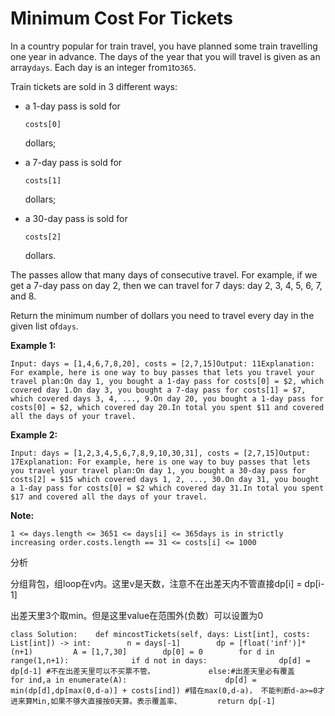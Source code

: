 # Minimum Cost For Tickets

In a country popular for train travel, you have planned some train travelling one year in advance. The days of the year that you will travel is given as an array`days`. Each day is an integer from`1`to`365`.

Train tickets are sold in 3 different ways:

* a 1-day pass is sold for

  `costs[0]`

  dollars;

* a 7-day pass is sold for

  `costs[1]`

  dollars;

* a 30-day pass is sold for

  `costs[2]`

  dollars.

The passes allow that many days of consecutive travel. For example, if we get a 7-day pass on day 2, then we can travel for 7 days: day 2, 3, 4, 5, 6, 7, and 8.

Return the minimum number of dollars you need to travel every day in the given list of`days`.

**Example 1:**

```text
Input: days = [1,4,6,7,8,20], costs = [2,7,15]Output: 11Explanation: For example, here is one way to buy passes that lets you travel your travel plan:On day 1, you bought a 1-day pass for costs[0] = $2, which covered day 1.On day 3, you bought a 7-day pass for costs[1] = $7, which covered days 3, 4, ..., 9.On day 20, you bought a 1-day pass for costs[0] = $2, which covered day 20.In total you spent $11 and covered all the days of your travel.
```

**Example 2:**

```text
Input: days = [1,2,3,4,5,6,7,8,9,10,30,31], costs = [2,7,15]Output: 17Explanation: For example, here is one way to buy passes that lets you travel your travel plan:On day 1, you bought a 30-day pass for costs[2] = $15 which covered days 1, 2, ..., 30.On day 31, you bought a 1-day pass for costs[0] = $2 which covered day 31.In total you spent $17 and covered all the days of your travel.
```

**Note:**

```text
1 <= days.length <= 3651 <= days[i] <= 365days is in strictly increasing order.costs.length == 31 <= costs[i] <= 1000
```

分析

分组背包，组loop在v内。这里v是天数，注意不在出差天内不管直接dp\[i\] = dp\[i-1\]

出差天里3个取min。但是这里value在范围外\(负数）可以设置为0

```text
class Solution:    def mincostTickets(self, days: List[int], costs: List[int]) -> int:        n = days[-1]        dp = [float('inf')]*(n+1)         A = [1,7,30]        dp[0] = 0        for d in range(1,n+1):              if d not in days:                dp[d] = dp[d-1] #不在出差天里可以不买票不管。            else:#出差天里必有覆盖                for ind,a in enumerate(A):                      dp[d] = min(dp[d],dp[max(0,d-a)] + costs[ind]) #错在max(0,d-a)， 不能判断d-a>=0才进来算Min,如果不够大直接按0天算。表示覆盖率、        return dp[-1]
```

